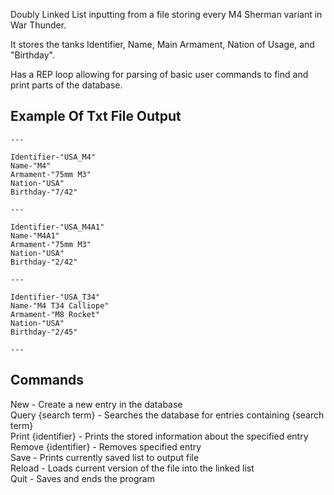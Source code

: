Doubly Linked List inputting from a file storing every M4 Sherman variant in War Thunder.

It stores the tanks Identifier, Name, Main Armament, Nation of Usage, and "Birthday".

Has a REP loop allowing for parsing of basic user commands to find and print parts of the database.

## Example Of Txt File Output

```
---

Identifier-"USA_M4"
Name-"M4"
Armament-"75mm M3"
Nation-"USA"
Birthday-"7/42"

---

Identifier-"USA_M4A1"
Name-"M4A1"
Armament-"75mm M3"
Nation-"USA"
Birthday-"2/42"

---

Identifier-"USA_T34"
Name-"M4 T34 Calliope"
Armament-"M8 Rocket"
Nation-"USA"
Birthday-"2/45"

---

```

## Commands
New - Create a new entry in the database\
Query {search term} - Searches the database for entries containing {search term}\
Print {identifier} - Prints the stored information about the specified entry\
Remove {identifier} - Removes specified entry\
Save - Prints currently saved list to output file\
Reload - Loads current version of the file into the linked list\
Quit - Saves and ends the program
